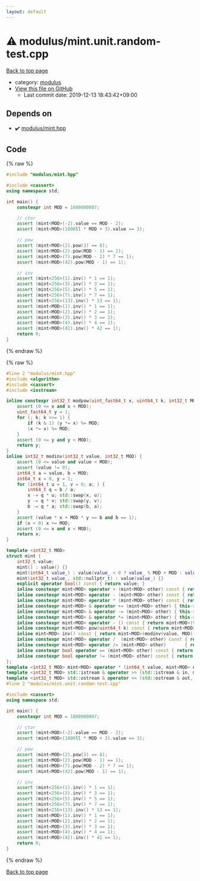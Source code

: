 ```yaml
---
layout: default
---
```


<!-- mathjax config similar to math.stackexchange -->
<script type="text/javascript" async
  src="https://cdnjs.cloudflare.com/ajax/libs/mathjax/2.7.5/MathJax.js?config=TeX-MML-AM_CHTML">
</script>
<script type="text/x-mathjax-config">
  MathJax.Hub.Config({
    TeX: { equationNumbers: { autoNumber: "AMS" }},
    tex2jax: {
      inlineMath: [ ['$','$'] ],
      processEscapes: true
    },
    "HTML-CSS": { matchFontHeight: false },
    displayAlign: "left",
    displayIndent: "2em"
  });
</script>

<script type="text/javascript" src="https://cdnjs.cloudflare.com/ajax/libs/jquery/3.4.1/jquery.min.js"></script>
<script src="https://cdn.jsdelivr.net/npm/jquery-balloon-js@1.1.2/jquery.balloon.min.js" integrity="sha256-ZEYs9VrgAeNuPvs15E39OsyOJaIkXEEt10fzxJ20+2I=" crossorigin="anonymous"></script>
<script type="text/javascript" src="../../assets/js/copy-button.js"></script>
<link rel="stylesheet" href="../../assets/css/copy-button.css" />


# :warning: modulus/mint.unit.random-test.cpp

<a href="../../index.html">Back to top page</a>

* category: <a href="../../index.html#06efba23b1f3a9b846a25c6b49f30348">modulus</a>
* <a href="{{ site.github.repository_url }}/blob/master/modulus/mint.unit.random-test.cpp">View this file on GitHub</a>
    - Last commit date: 2019-12-13 18:43:42+09:00




## Depends on

* :heavy_check_mark: <a href="mint.hpp.html">modulus/mint.hpp</a>


## Code

<a id="unbundled"></a>
{% raw %}
```cpp
#include "modulus/mint.hpp"

#include <cassert>
using namespace std;

int main() {
    constexpr int MOD = 1000000007;

    // ctor
    assert (mint<MOD>(-2).value == MOD - 2);
    assert (mint<MOD>(1000ll * MOD + 3).value == 3);

    // pow
    assert (mint<MOD>(2).pow(3) == 8);
    assert (mint<MOD>(2).pow(MOD - 1) == 1);
    assert (mint<MOD>(7).pow(MOD - 2) * 7 == 1);
    assert (mint<MOD>(42).pow(MOD - 1) == 1);

    // inv
    assert (mint<256>(1).inv() * 1 == 1);
    assert (mint<256>(3).inv() * 3 == 1);
    assert (mint<256>(5).inv() * 5 == 1);
    assert (mint<256>(7).inv() * 7 == 1);
    assert (mint<256>(13).inv() * 13 == 1);
    assert (mint<MOD>(1).inv() * 1 == 1);
    assert (mint<MOD>(2).inv() * 2 == 1);
    assert (mint<MOD>(3).inv() * 3 == 1);
    assert (mint<MOD>(4).inv() * 4 == 1);
    assert (mint<MOD>(42).inv() * 42 == 1);
    return 0;
}

```
{% endraw %}

<a id="bundled"></a>
{% raw %}
```cpp
#line 2 "modulus/mint.hpp"
#include <algorithm>
#include <cassert>
#include <iostream>

inline constexpr int32_t modpow(uint_fast64_t x, uint64_t k, int32_t MOD) {
    assert (0 <= x and x < MOD);
    uint_fast64_t y = 1;
    for (; k; k >>= 1) {
        if (k & 1) (y *= x) %= MOD;
        (x *= x) %= MOD;
    }
    assert (0 <= y and y < MOD);
    return y;
}
inline int32_t modinv(int32_t value, int32_t MOD) {
    assert (0 <= value and value < MOD);
    assert (value != 0);
    int64_t a = value, b = MOD;
    int64_t x = 0, y = 1;
    for (int64_t u = 1, v = 0; a; ) {
        int64_t q = b / a;
        x -= q * u; std::swap(x, u);
        y -= q * v; std::swap(y, v);
        b -= q * a; std::swap(b, a);
    }
    assert (value * x + MOD * y == b and b == 1);
    if (x < 0) x += MOD;
    assert (0 <= x and x < MOD);
    return x;
}

template <int32_t MOD>
struct mint {
    int32_t value;
    mint() : value() {}
    mint(int64_t value_) : value(value_ < 0 ? value_ % MOD + MOD : value_ >= MOD ? value_ % MOD : value_) {}
    mint(int32_t value_, std::nullptr_t) : value(value_) {}
    explicit operator bool() const { return value; }
    inline constexpr mint<MOD> operator + (mint<MOD> other) const { return mint<MOD>(*this) += other; }
    inline constexpr mint<MOD> operator - (mint<MOD> other) const { return mint<MOD>(*this) -= other; }
    inline constexpr mint<MOD> operator * (mint<MOD> other) const { return mint<MOD>(*this) *= other; }
    inline constexpr mint<MOD> & operator += (mint<MOD> other) { this->value += other.value; if (this->value >= MOD) this->value -= MOD; return *this; }
    inline constexpr mint<MOD> & operator -= (mint<MOD> other) { this->value -= other.value; if (this->value <    0) this->value += MOD; return *this; }
    inline constexpr mint<MOD> & operator *= (mint<MOD> other) { this->value = (uint_fast64_t)this->value * other.value % MOD; return *this; }
    inline constexpr mint<MOD> operator - () const { return mint<MOD>(this->value ? MOD - this->value : 0, nullptr); }
    inline constexpr mint<MOD> pow(uint64_t k) const { return mint<MOD>(modpow(value, k, MOD), nullptr); }
    inline mint<MOD> inv() const { return mint<MOD>(modinv(value, MOD), nullptr); }
    inline constexpr mint<MOD> operator /  (mint<MOD> other) const { return *this *  other.inv(); }
    inline constexpr mint<MOD> operator /= (mint<MOD> other)       { return *this *= other.inv(); }
    inline constexpr bool operator == (mint<MOD> other) const { return value == other.value; }
    inline constexpr bool operator != (mint<MOD> other) const { return value != other.value; }
};
template <int32_t MOD> mint<MOD> operator * (int64_t value, mint<MOD> n) { return mint<MOD>(value) * n; }
template <int32_t MOD> std::istream & operator >> (std::istream & in, mint<MOD> & n) { int64_t value; in >> value; n = value; return in; }
template <int32_t MOD> std::ostream & operator << (std::ostream & out, mint<MOD> n) { return out << n.value; }
#line 2 "modulus/mint.unit.random-test.cpp"

#include <cassert>
using namespace std;

int main() {
    constexpr int MOD = 1000000007;

    // ctor
    assert (mint<MOD>(-2).value == MOD - 2);
    assert (mint<MOD>(1000ll * MOD + 3).value == 3);

    // pow
    assert (mint<MOD>(2).pow(3) == 8);
    assert (mint<MOD>(2).pow(MOD - 1) == 1);
    assert (mint<MOD>(7).pow(MOD - 2) * 7 == 1);
    assert (mint<MOD>(42).pow(MOD - 1) == 1);

    // inv
    assert (mint<256>(1).inv() * 1 == 1);
    assert (mint<256>(3).inv() * 3 == 1);
    assert (mint<256>(5).inv() * 5 == 1);
    assert (mint<256>(7).inv() * 7 == 1);
    assert (mint<256>(13).inv() * 13 == 1);
    assert (mint<MOD>(1).inv() * 1 == 1);
    assert (mint<MOD>(2).inv() * 2 == 1);
    assert (mint<MOD>(3).inv() * 3 == 1);
    assert (mint<MOD>(4).inv() * 4 == 1);
    assert (mint<MOD>(42).inv() * 42 == 1);
    return 0;
}

```
{% endraw %}

<a href="../../index.html">Back to top page</a>

